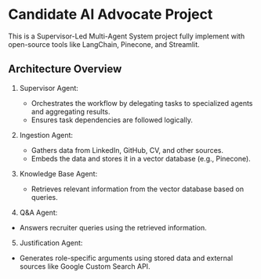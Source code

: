 # Candidate AI Advocate Project 

This is a Supervisor-Led Multi-Agent System project fully implement with 
open-source tools like LangChain, Pinecone, and Streamlit.


## Architecture Overview

1. Supervisor Agent:
   - Orchestrates the workflow by delegating tasks to specialized agents and aggregating results. 
   - Ensures task dependencies are followed logically.


2. Ingestion Agent:
   - Gathers data from LinkedIn, GitHub, CV, and other sources.
   - Embeds the data and stores it in a vector database (e.g., Pinecone).

3. Knowledge Base Agent:
   - Retrieves relevant information from the vector database based on queries.

4. Q&A Agent:
  - Answers recruiter queries using the retrieved information.

5. Justification Agent:
  - Generates role-specific arguments using stored data and external sources 
  like Google Custom Search API.
